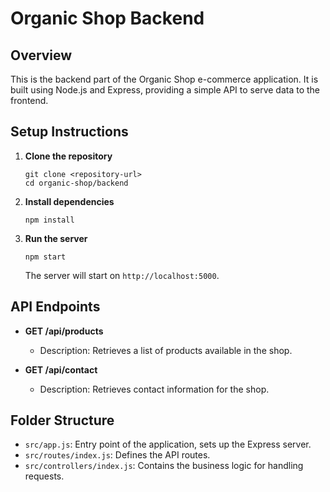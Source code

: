 # Organic Shop Backend

## Overview
This is the backend part of the Organic Shop e-commerce application. It is built using Node.js and Express, providing a simple API to serve data to the frontend.

## Setup Instructions

1. **Clone the repository**
   ```
   git clone <repository-url>
   cd organic-shop/backend
   ```

2. **Install dependencies**
   ```
   npm install
   ```

3. **Run the server**
   ```
   npm start
   ```

   The server will start on `http://localhost:5000`.

## API Endpoints

- **GET /api/products**
  - Description: Retrieves a list of products available in the shop.
  
- **GET /api/contact**
  - Description: Retrieves contact information for the shop.

## Folder Structure

- `src/app.js`: Entry point of the application, sets up the Express server.
- `src/routes/index.js`: Defines the API routes.
- `src/controllers/index.js`: Contains the business logic for handling requests.